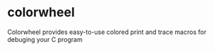 # colorwheel
Colorwheel provides easy-to-use colored print and trace macros for debuging your C program

